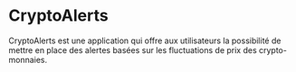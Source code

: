 # CryptoAlerts
CryptoAlerts est une application qui offre aux utilisateurs la possibilité de mettre en place des alertes basées sur les fluctuations de prix des crypto-monnaies.
